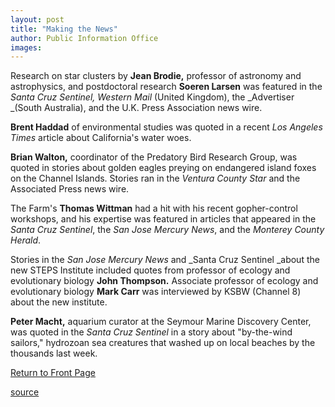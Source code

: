 ```yaml
---
layout: post
title: "Making the News"
author: Public Information Office
images:
---
```


Research on star clusters by **Jean Brodie,** professor of astronomy and astrophysics, and postdoctoral research **Soeren Larsen** was featured in the _Santa Cruz Sentinel,_ _Western Mail_ (United Kingdom), the _Advertiser _(South Australia), and the U.K. Press Association news wire.

**Brent Haddad** of environmental studies was quoted in a recent _Los Angeles Times_ article about California's water woes.  
  
**Brian Walton,** coordinator of the Predatory Bird Research Group, was quoted in stories about golden eagles preying on endangered island foxes on the Channel Islands. Stories ran in the _Ventura County Star_ and the Associated Press news wire.

The Farm's **Thomas Wittman** had a hit with his recent gopher-control workshops, and his expertise was featured in articles that appeared in the _Santa Cruz Sentinel_, the _San Jose Mercury News_, and the _Monterey County Herald_.   
  
Stories in the _San Jose Mercury News_ and _Santa Cruz Sentinel _about the new STEPS Institute included quotes from professor of ecology and evolutionary biology **John Thompson.** Associate professor of ecology and evolutionary biology **Mark Carr** was interviewed by KSBW (Channel 8) about the new institute.  
  
**Peter Macht,** aquarium curator at the Seymour Marine Discovery Center, was quoted in the _Santa Cruz Sentinel_ in a story about "by-the-wind sailors," hydrozoan sea creatures that washed up on local beaches by the thousands last week.

[Return to Front Page][1]


[1]: ../../index.html

[source](http://www1.ucsc.edu/currents/01-02/04-15/makenews.html "Permalink to makenews")
